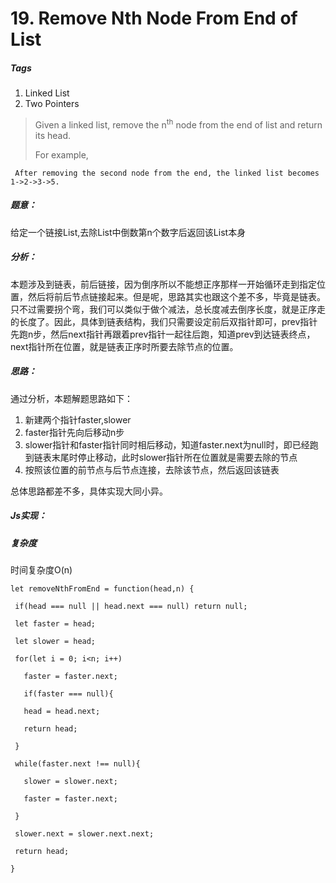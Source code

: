 #  19. Remove Nth Node From End of List 

##### Tags
1. Linked List
2. Two Pointers

>  Given a linked list, remove the n<sup>th</sup> node from the end of list and return its head.
>
>  For example,
>
``` Given linked list: 1->2->3->4->5, and n = 2.
 After removing the second node from the end, the linked list becomes 1->2->3->5.
```


##### 题意：
给定一个链接List,去除List中倒数第n个数字后返回该List本身

##### 分析：
本题涉及到链表，前后链接，因为倒序所以不能想正序那样一开始循环走到指定位置，然后将前后节点链接起来。但是呢，思路其实也跟这个差不多，毕竟是链表。只不过需要拐个弯，我们可以类似于做个减法，总长度减去倒序长度，就是正序走的长度了。因此，具体到链表结构，我们只需要设定前后双指针即可，prev指针先跑n步，然后next指针再跟着prev指针一起往后跑，知道prev到达链表终点，next指针所在位置，就是链表正序时所要去除节点的位置。

##### 思路：
通过分析，本题解题思路如下：

1. 新建两个指针faster,slower
2. faster指针先向后移动n步
3. slower指针和faster指针同时相后移动，知道faster.next为null时，即已经跑到链表末尾时停止移动，此时slower指针所在位置就是需要去除的节点
4. 按照该位置的前节点与后节点连接，去除该节点，然后返回该链表

总体思路都差不多，具体实现大同小异。

##### Js实现：
##### 复杂度
时间复杂度O(n)

```
let removeNthFromEnd = function(head,n) {

 if(head === null || head.next === null) return null;

 let faster = head;

 let slower = head;

 for(let i = 0; i<n; i++)

   faster = faster.next;

   if(faster === null){

   head = head.next;

   return head;

 }

 while(faster.next !== null){

   slower = slower.next;

   faster = faster.next;

 }

 slower.next = slower.next.next;

 return head;

}

```



